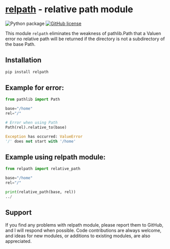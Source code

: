 # [relpath](https://github.com/jifox/relpath.git) - relative path module

![Python package](https://github.com/jifox/relpath/actions/workflows/tests.yml/badge.svg)  [![GitHub license](https://img.shields.io/github/license/Naereen/StrapDown.js.svg)](https://github.com/Naereen/StrapDown.js/blob/master/LICENSE)

This module `relpath` eliminates the weakness of pathlib.Path
that a Valuen error no relative path will be returned if the
directory is not a subdirectory of the base Path.

## Installation

```bash
pip install relpath
```

## Example for error:

```python
from pathlib import Path

base="/home"
rel="/"

# Error when using Path
Path(rel).relative_to(base)

Exception has occurred: ValueError
'/' does not start with '/home'
```

## Example using relpath module:

```python
from relpath import relative_path

base="/home"
rel="/"

print(relative_path(base, rel))
../
```

## Support

If you find any problems with relpath module, please report them to GitHub, and I will respond when possible. Code contributions are always welcome, and ideas for new modules, or additions to existing modules, are also appreciated.
